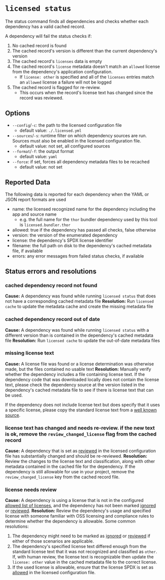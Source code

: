 # `licensed status`

The status command finds all dependencies and checks whether each dependency has a valid cached record.

A dependency will fail the status checks if:

1. No cached record is found
2. The cached record's version is different than the current dependency's version
3. The cached record's `licenses` data is empty
4. The cached record's `license` metadata doesn't match an `allowed` license from the dependency's application configuration.
   - If `license: other` is specified and all of the `licenses` entries match an `allowed` license a failure will not be logged
5. The cached record is flagged for re-review.
   - This occurs when the record's license text has changed since the record was reviewed.

## Options

- `--config`/`-c`: the path to the licensed configuration file
   - default value: `./.licensed.yml`
- `--sources`/`-s`: runtime filter on which dependency sources are run.  Sources must also be enabled in the licensed configuration file.
   - default value: not set, all configured sources
- `--format`/`-f`: the output format
   - default value: `yaml`
- `--force`: if set, forces all dependency metadata files to be recached
   - default value: not set

## Reported Data

The following data is reported for each dependency when the YAML or JSON report formats are used

- name: the licensed recognized name for the dependency including the app and source name
   - e.g. the full name for the `thor` bundler dependency used by this tool is `licensed.bundler.thor`
- allowed: true if the dependency has passed all checks, false otherwise
- version: the version of the enumerated dependency
- license: the dependency's SPDX license identifier
- filename: the full path on disk to the dependency's cached metadata file, if available
- errors: any error messages from failed status checks, if available

## Status errors and resolutions

### cached dependency record not found

**Cause:** A dependency was found while running `licensed status` that does not have a corresponding cached metadata file
**Resolution:** Run `licensed cache` to update the metadata cache and create the missing metadata file

### cached dependency record out of date

**Cause:** A dependency was found while running `licensed status` with a different version than is contained in the dependency's cached metadata file
**Resolution:** Run `licensed cache` to update the out-of-date metadata files

### missing license text

**Cause:** A license file was found or a license determination was otherwise made, but the files contained no usable text
**Resolution:** Manually verify whether the dependency includes a file containing license text.  If the dependency code that was downloaded locally does not contain the license text, please check the dependency source at the version listed in the dependency's cached metadata file to see if there is license text that can be used.

If the dependency does not include license text but does specify that it uses a specific license, please copy the standard license text from a [well known source](https://opensource.org/licenses).

### license text has changed and needs re-review. if the new text is ok, remove the `review_changed_license` flag from the cached record

**Cause:** A dependency that is set as [reviewed] in the licensed configuration file has substantially changed and should be re-reviewed.
**Resolution:** Review the changes to the license text and classification, along with other metadata contained in the cached file for the dependency.  If the dependency is still allowable for use in your project, remove the `review_changed_license` key from the cached record file.

### license needs review

**Cause:** A dependency is using a license that is not in the configured [allowed list of licenses][allowed], and the dependency has not been marked [ignored] or [reviewed].
**Resolution:** Review the dependency's usage and specified license with someone familiar with OSS licensing and compliance rules to determine whether the dependency is allowable.  Some common resolutions:

1. The dependency might need to be marked as [ignored] or [reviewed] if either of those scenarios are applicable.
1. The dependency's specified license text differed enough from the standard license text that it was not recognized and classified as `other`.  If, with human review, the license text is recognizable then update the `license: other` value in the cached metadata file to the correct license.
1. If the used license is allowable, ensure that the license SPDX is set as [allowed] in the licensed configuration file.

[allowed]: ../configuration/allowed_licenses.md
[ignored]: ../configuration/ignoring_dependencies.md
[reviewed]: ../configuration/reviewing_dependencies.md
